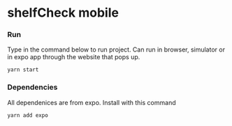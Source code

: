 # shelfCheck mobile

### Run

Type in the command below to run project. Can run in browser, simulator or in expo app through the website that pops up.

`yarn start`

### Dependencies

All dependenices are from expo. Install with this command

`yarn add expo`